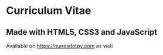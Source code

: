 # Curriculum Vitae

## Made with HTML5, CSS3 and JavaScript

Available on https://nunesdotpy.com as well